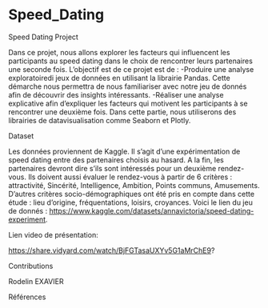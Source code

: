 # Speed_Dating

Speed Dating Project

Dans ce projet, nous allons explorer les facteurs qui influencent les participants au speed dating dans le choix de rencontrer leurs partenaires une seconde fois. L’objectif est de ce projet est de :
-Produire une analyse exploratoiredi jeux de données en utilisant la librairie Pandas. Cette démarche nous permettra de nous familiariser avec notre jeu de donnés afin de découvrir des insights intéressants.
-Réaliser une analyse explicative afin d’expliquer les facteurs qui motivent les participants à se rencontrer une deuxième fois. Dans cette partie, nous utiliserons des librairies de datavisualisation comme Seaborn et Plotly.

Dataset

Les données proviennent de Kaggle. Il s’agit d’une expérimentation de speed dating entre des partenaires choisis au hasard. A la fin, les partenaires devront dire s’ils sont intéressés pour un deuxième rendez-vous. Ils doivent aussi évaluer le rendez-vous à partir de 6 critères : attractivité, Sincérité, Intelligence, Ambition, Points communs, Amusements. D’autres critères socio-démographiques ont été pris en compte dans cette étude : lieu d’origine, fréquentations, loisirs, croyances. Voici le lien du jeu de donnés : 
https://www.kaggle.com/datasets/annavictoria/speed-dating-experiment.

Lien video de présentation:

https://share.vidyard.com/watch/BjFGTasaUXYv5G1aMrChE9?


Contributions 

Rodelin EXAVIER

Références
